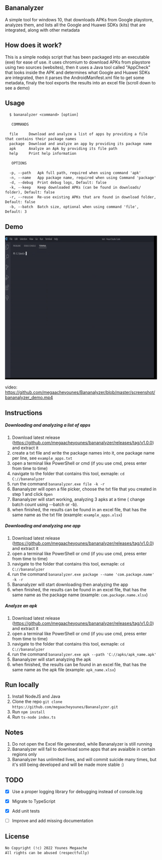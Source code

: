 ## Bananalyzer

A simple tool for windows 10, that downloads APKs from Google playstore, analyzes them, and lists all the Google and Huawei SDKs (kits) that are integrated, along with other metadata

## How does it work?

This is a simple nodejs script that has been packaged into an executable (exe) for ease of use. it uses chromium to download APKs from playstore using two sources (websites), then it uses a Java tool called "AppCheck" that looks inside the APK and determines what Google and Huawei SDKs are integrated, then it parses the AndroidManifest.xml file to get some metadata, finaly the tool exports the results into an excel file (scroll down to see a demo)

## Usage
```
  $ bananalyzer <command> [option]

   COMMANDS 

  file     Download and analyze a list of apps by providing a file that contains their package names
  package  Download and analyze an app by providing its package name
  apk      Analyze an Apk by providing its file path
  help     Print help information

   OPTIONS 

  -p, --path   Apk full path, required when using command 'apk'
  -n, --name   App package name, required when using Command 'package'
  -d, --debug  Print debug logs, Default: false
  -k, --keep   Keep downloaded APKs (can be found in downloads/ folder), Default: false
  -r, --reuse  Re-use existing APKs that are found in download folder, Default: false
  -b, --batch  Batch size, optional when using command 'file', Default: 3
```

## Demo 
<img src="/screenshot/bananalyzer_demo.gif" width="800" height="474"/>

video: https://github.com/megaacheyounes/Bananalyzer/blob/master/screenshot/bananalyzer_demo.mp4

## Instructions

##### Downloading and analyzing a list of apps

1.  Download latest release (https://github.com/megaacheyounes/bananalyzer/releases/tag/v1.0.0) and extract it
2.  create a txt file and write the package names into it, one package name per line, see `example_apps.txt`
3.  open a terminal like PowerShell or cmd (if you use cmd, press enter from time to time)
4.  navigate to the folder that contains this tool, exmaple: `cd C://bananalyzer`    
5.  run the command `bananalyzer.exe file -k -r`   
6.  Bananalyzer will open a file picker, choose the txt file that you created in step 1 and click `Open`   
7.  Bananalyzer will start working, analyzing 3 apks at a time ( change batch count using --batch or -b). 
8.  when finished, the results can be found in an excel file, that has the same name as the txt file (example: `example_apps.xlsx`)

##### Downloading and analyzing one app

1.  Download latest release (https://github.com/megaacheyounes/bananalyzer/releases/tag/v1.0.0) and extract it
2.  open a terminal like PowerShell or cmd (if you use cmd, press enter from time to time)
3.  navigate to the folder that contains this tool, exmaple: `cd C://bananalyzer`    
4.  run the command `bananalyzer.exe package --name 'com.package.name' -k -r`     
5.  Bananalyzer will start downloading then analyzing the app 
6.  when finished, the results can be found in an excel file, that has the same name as the package name (example: `com.package.name.xlsx`)

##### Analyze an apk

1.  Download latest release (https://github.com/megaacheyounes/bananalyzer/releases/tag/v1.0.0) and extract it
2.  open a terminal like PowerShell or cmd (if you use cmd, press enter from time to time)
3.  navigate to the folder that contains this tool, exmaple: `cd C://bananalyzer`    
4.  run the command `bananalyzer.exe apk --path 'C://apks/apk_name.apk'`     
5.  Bananalyzer will start analyzing the apk 
6.  when finished, the results can be found in an excel file, that has the same name as the apk file (example: `apk_name.xlsx`)

## Run locally

1. Install NodeJS and Java
2. Clone the repo `git clone https://github.com/megaacheyounes/Bananalyzer.git`
3. Run `npm install`
4. Run `ts-node index.ts`

## Notes

1.  Do not open the Excel file generated, while Bananalyzer is still running
2.  Bananalyzer will fail to download some apps that are avaialble in certain regions only       
3.  Bananalyzer has unlimited lives, and will commit suicide many times, but it's still being developed and will be made more stable :)  


## TODO

- [x]   Use a proper logging library for debugging instead of console.log 
- [x]   Migrate to TypeScript 
- [x]   Add unit tests
- [ ]   Improve and add missing documentation


## License

```
No Copyright (!c) 2022 Younes Megaache
All rights can be abused (respectfully)
```

